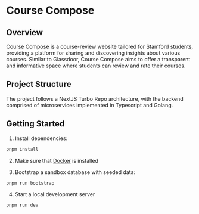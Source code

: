 # Course Compose

## Overview

Course Compose is a course-review website tailored for Stamford students, providing a platform for sharing and discovering insights about various courses. Similar to Glassdoor, Course Compose aims to offer a transparent and informative space where students can review and rate their courses.

## Project Structure

The project follows a NextJS Turbo Repo architecture, with the backend comprised of microservices implemented in Typescript and Golang.

## Getting Started

1. Install dependencies: 
```bash
pnpm install
```

2. Make sure that [Docker](https://www.docker.com/get-started/) is installed

3. Bootstrap a sandbox database with seeded data:
```bash
pnpm run bootstrap
```

4. Start a local development server
```bash
pnpm run dev
```

